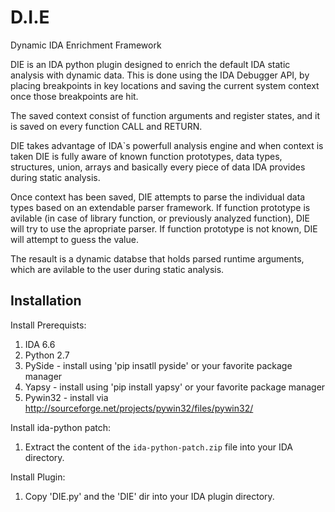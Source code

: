 D.I.E
=====
Dynamic IDA Enrichment Framework

DIE is an IDA python plugin designed to enrich the default IDA static analysis with dynamic data.
This is done using the IDA Debugger API, by placing breakpoints in key locations and saving the current system context once those breakpoints are hit.

The saved context consist of function arguments and register states, and it is saved on every function CALL and RETURN.

DIE takes advantage of IDA`s powerfull analysis engine and when context is taken DIE is fully aware of known function prototypes, data types, structures, union, arrays and basically every piece of data IDA provides during static analysis.

Once context has been saved, DIE attempts to parse the individual data types based on an extendable parser framework.
If function prototype is avilable (in case of library function, or previously analyzed function),  DIE will try to use the apropriate parser.
If function prototype is not known, DIE will attempt to guess the value.

The resault is a dynamic databse that holds parsed runtime arguments, which are avilable to the user during static analysis.

Installation
------------
Install Prerequists:

1. IDA 6.6
2. Python 2.7
2. PySide    - install using 'pip insatll pyside' or your favorite package manager
3. Yapsy     - install using 'pip install yapsy' or your favorite package manager
4. Pywin32   - install via http://sourceforge.net/projects/pywin32/files/pywin32/

Install ida-python patch:

1. Extract the content of the `ida-python-patch.zip` file into your IDA directory.

Install Plugin:

1. Copy 'DIE.py' and the 'DIE' dir into your IDA plugin directory.


